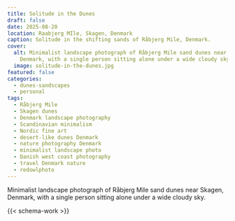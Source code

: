 ```yaml
---
title: Solitude in the Dunes
draft: false
date: 2025-08-20
location: Raabjerg MIle, Skagen, Denmark
caption: Solitude in the shifting sands of Råbjerg Mile, Denmark.
cover:
  alt: Minimalist landscape photograph of Råbjerg Mile sand dunes near Skagen,
    Denmark, with a single person sitting alone under a wide cloudy sky.
  image: solitude-in-the-dunes.jpg
featured: false
categories:
  - dunes-sandscapes
  - personal
tags:
  - Råbjerg Mile
  - Skagen dunes
  - Denmark landscape photography
  - Scandinavian minimalism
  - Nordic fine art
  - desert-like dunes Denmark
  - nature photography Denmark
  - minimalist landscape photo
  - Danish west coast photography
  - travel Denmark nature
  - redowlphoto
---
```


Minimalist landscape photograph of Råbjerg Mile sand dunes near Skagen,
    Denmark, with a single person sitting alone under a wide cloudy sky.

<!--more-->

{{< schema-work >}}